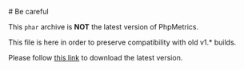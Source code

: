 # Be careful

This `phar` archive is **NOT** the latest version of PhpMetrics.

This file is here in order to preserve compatibility with old v1.* builds.

Please follow [this link]() to download the latest version.